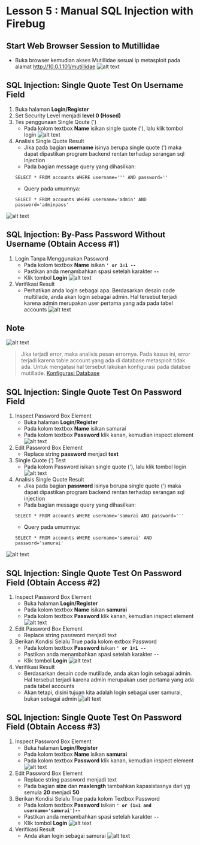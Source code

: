 # Lesson 5 : Manual SQL Injection with Firebug

## Start Web Browser Session to Mutillidae
- Buka browser kemudian akses Mutillidae sesuai ip metasploit pada alamat http://10.0.1.101/mutillidae
![alt text](https://github.com/luqmanahmads/laporan-pksj/blob/master/assets/lesson_5/1/home_multillidae.png "Home page")

## SQL Injection: Single Quote Test On Username Field
1. Buka halaman **Login/Register**
2. Set Security Level menjadi **level 0 (Hosed)**
3. Tes penggunaan Single Qoute (')  
   - Pada kolom textbox **Name** isikan single quote ('), lalu klik tombol login
![alt text](https://github.com/luqmanahmads/laporan-pksj/blob/master/assets/lesson_5/1/login_page.png "Login Page")
4. Analisis Single Quote Result  
   - Jika pada bagian **username** isinya berupa single quote (') maka dapat dipastikan program backend rentan terhadap serangan sql injection
   - Pada bagian message query yang dihasilkan:  
   ```mysql
   SELECT * FROM accounts WHERE username=''' AND password=''
   ```
   - Query pada umumnya:  
   ```mysql
   SELECT * FROM accounts WHERE username='admin' AND password='adminpass'
   ```
![alt text](https://github.com/luqmanahmads/laporan-pksj/blob/master/assets/lesson_5/1/test_single_quote.png "Test single quote")

## SQL Injection: By-Pass Password Without Username (Obtain Access #1)
1. Login Tanpa Menggunakan Password
   - Pada kolom textbox **Name** isikan **`' or 1=1 -- `**
   - Pastikan anda menambahkan spasi setelah karakter **`--`**
   - Klik tombol **Login**
![alt text](https://github.com/luqmanahmads/laporan-pksj/blob/master/assets/lesson_5/tambahan/login_tanpa_pass.png "Test single quote")
2. Verifikasi Result
   - Perhatikan anda login sebagai apa. Berdasarkan desain code multillade, anda akan login sebagai admin. Hal tersebut terjadi karena admin merupakan user pertama yang ada pada tabel accounts
![alt text](https://github.com/luqmanahmads/laporan-pksj/blob/master/assets/lesson_5/1/result.png "Result")


## Note
![alt text](https://github.com/luqmanahmads/laporan-pksj/blob/master/assets/lesson_5/1/error_table_not_found.png "Error message")
> Jika terjadi error, maka analisis pesan errornya. 
> Pada kasus ini, error terjadi karena table account yang ada di database metasploit tidak ada. Untuk mengatasi hal tersebut lakukan konfigurasi pada databse mutillade.
> [Konfigurasi Database](https://github.com/luqmanahmads/laporan-pksj/blob/master/Laporan_Tugas_Besar/konfigurasi_multillidae.md)

## SQL Injection: Single Quote Test On Password Field
1. Inspect Password Box Element
   - Buka halaman **Login/Register**
   - Pada kolom textbox **Name** isikan samurai 
   - Pada kolom textbox **Password** klik kanan, kemudian inspect element
![alt text](https://github.com/luqmanahmads/laporan-pksj/blob/master/assets/lesson_5/tambahan/inspect_element.png "Test single quote")
2. Edit Password Box Element
   - Replace string **password** menjadi **text**
3. Single Quote (') Test
   - Pada kolom Password isikan single quote ('), lalu klik tombol login
![alt text](https://github.com/luqmanahmads/laporan-pksj/blob/master/assets/lesson_5/2/replace_password_to_string.png "To text")
4. Analisis Single Quote Result
   - Jika pada bagian **password** isinya berupa single quote (') maka dapat dipastikan program backend rentan terhadap serangan sql injection
   - Pada bagian message query yang dihasilkan:  
   ```mysql
   SELECT * FROM accounts WHERE username='samurai AND password='''
   ```
   - Query pada umumnya:  
   ```mysql
   SELECT * FROM accounts WHERE username='samurai' AND password='samurai'
   ```
![alt text](https://github.com/luqmanahmads/laporan-pksj/blob/master/assets/lesson_5/2/error_samurai.png "Error message")

## SQL Injection: Single Quote Test On Password Field (Obtain Access #2)
1. Inspect Password Box Element
   - Buka halaman **Login/Register**
   - Pada kolom textbox **Name** isikan **samurai**
   - Pada kolom textbox **Password** klik kanan, kemudian inspect element
![alt text](https://github.com/luqmanahmads/laporan-pksj/blob/master/assets/lesson_5/tambahan/inspect_element.png "Test single quote")
2. Edit Password Box Element
   - Replace string password menjadi text
3. Berikan Kondisi Selalu True pada kolom extbox Password
   - Pada kolom textbox **Password** isikan **`' or 1=1 -- `**
   - Pastikan anda menambahkan spasi setelah karakter **`--`**
   - Klik tombol **Login**
![alt text](https://github.com/luqmanahmads/laporan-pksj/blob/master/assets/lesson_5/2/replace_with_string.png "True condition")
4. Verifikasi Result
   - Berdasarkan desain code mutillade, anda akan login sebagai admin. Hal tersebut terjadi karena admin merupakan user pertama yang ada pada tabel accounts
   - Akan tetapi, disini tujuan kita adalah login sebagai user samurai, bukan sebagai admin
![alt text](https://github.com/luqmanahmads/laporan-pksj/blob/master/assets/lesson_5/2/result.png "Result")

## SQL Injection: Single Quote Test On Password Field (Obtain Access #3)
1. Inspect Password Box Element
   - Buka halaman **Login/Register**
   - Pada kolom textbox **Name** isikan **samurai**
   - Pada kolom textbox **Password** klik kanan, kemudian inspect element
![alt text](https://github.com/luqmanahmads/laporan-pksj/blob/master/assets/lesson_5/tambahan/inspect_element.png "Test single quote")
2. Edit Password Box Element
   - Replace string password menjadi text
   - Pada bagian **size** dan **maxlength** tambahkan kapasistasnya dari yg semula **20** menjadi **50**
3. Berikan Kondisi Selalu True pada kolom Textbox Password
   - Pada kolom textbox **Password** isikan **`' or (1=1 and username='samurai')--`**
   - Pastikan anda menambahkan spasi setelah karakter **`--`**
   - Klik tombol **Login**
![alt text](https://github.com/luqmanahmads/laporan-pksj/blob/master/assets/lesson_5/3/login_as_samurai.png "True condition")
4. Verifikasi Result
   - Anda akan login sebagai samurai
![alt text](https://github.com/luqmanahmads/laporan-pksj/blob/master/assets/lesson_5/3/result_login.png "Result")